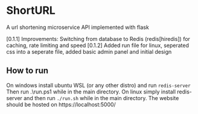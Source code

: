 # ShortURL
A url shortening microservice API implemented with flask

[0.1.1] Improvements: Switching from database to Redis (redis[hiredis]) for caching, rate limiting and speed
[0.1.2] Added run file for linux, seperated css into a seperate file, added basic admin panel and initial design

## How to run
On windows install ubuntu WSL (or any other distro) and run ```redis-server``` Then run .\run.ps1 while in the main directory.
On linux simply install redis-server and then run ```./run.sh``` while in the main directory.
The website should be hosted on https://localhost:5000/
